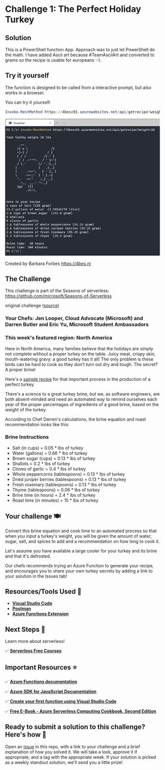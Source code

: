 # Challenge 1: The Perfect Holiday Turkey

## Solution

This is a PowerShell function App. 
Approach was to just let PowerShell do the math. I have added Ascii art because #TeamAsciiArt and converted to grams so the recipe is usable for europeans :-).

## Try it yourself

The function is designed to be called from a interactive prompt, but also works in a browser.

You can try it yourself:

```PowerShell
Invoke-RestMethod https://4besc01.azurewebsites.net/api/getrecipe?weight=20
```

![screenshot](screenshot.png)

Created by Barbara Forbes
<https://4bes.nl>

## The Challenge

This challenge is part of the Seasons of serverless: <https://github.com/microsoft/Seasons-of-Serverless>

original challenge ([source](https://github.com/microsoft/Seasons-of-Serverless/blob/main/Nov-23-2020.md))

### Your Chefs: Jen Looper, Cloud Advocate (Microsoft) and Darren Butler and Eric Yu, Microsoft Student Ambassadors

### This week's featured region: North America

Here in North America, many families believe that the holidays are simply not complete without a proper turkey on the table. Juicy meat, crispy skin, mouth-watering gravy: a good turkey has it all! The only problem is these birds can be hard to cook so they don't turn out dry and tough. The secret? A proper brine! 

Here's a [sample recipe](https://www.aspicyperspective.com/best-turkey-brine-recipe/) for that important process in the production of a perfect turkey.

There's a science to a great turkey brine, but we, as software engineers, are both absent-minded and need an automated way to remind ourselves each year of the proper percentages of ingredients of a good brine, based on the weight of the turkey.

According to Chef Darren's calculations, the brine equation and roast recommendation looks like this:

### Brine Instructions

- Salt (in cups) = 0.05 * lbs of turkey
- Water (gallons) = 0.66 *  lbs of turkey
- Brown sugar (cups)  = 0.13 * lbs of turkey
- Shallots = 0.2 * lbs of turkey
- Cloves of garlic = 0.4 * lbs of turkey
- Whole peppercorns (tablespoons) = 0.13 * lbs of turkey
- Dried juniper berries (tablespoons) = 0.13 * lbs of turkey
- Fresh rosemary (tablespoons) = 0.13 * lbs of turkey
- Thyme (tablespoons) = 0.06 * lbs of turkey
- Brine time (in hours) = 2.4 * lbs of turkey
- Roast time (in minutes) = 15 * lbs of turkey

## Your challenge 🍽 

Convert this brine equation and cook time to an automated process so that when you input a turkey's weight, you will be given the amount of water, sugar, salt, and spices to add and a recommendation on how long to cook it.

Let's assume you have available a large cooler for your turkey and its brine and that it's defrosted.

Our chefs recommends trying an Azure Function to generate your recipe, and encourages you to share your own turkey secrets by adding a link to your solution in the Issues tab!

## Resources/Tools Used 🚀

-   **[Visual Studio Code](https://code.visualstudio.com/?WT.mc_id=academic-10922-cxa)**
-   **[Postman](https://www.getpostman.com/downloads/)**
-   **[Azure Functions Extension](https://marketplace.visualstudio.com/items?itemName=ms-azuretools.vscode-azurefunctions&WT.mc_id=academic-10922-cxa)**

## Next Steps 🏃

Learn more about serverless!

  ✅ **[Serverless Free Courses](https://docs.microsoft.com/learn/browse/?term=azure%20functions&WT.mc_id=academic-10922-cxa)**

## Important Resources ⭐️

  ✅ **[Azure Functions documentation](https://docs.microsoft.com/azure/azure-functions/?WT.mc_id=academic-10922-cxa)**
  
  ✅ **[Azure SDK for JavaScript Documentation](https://docs.microsoft.com/azure/javascript/?WT.mc_id=academic-10922-cxa)**
  
  ✅ **[Create your first function using Visual Studio Code](https://docs.microsoft.com/azure/azure-functions/functions-create-first-function-vs-code?WT.mc_id=academic-10922-cxa)**
  
  ✅ **[Free E-Book - Azure Serverless Computing Cookbook, Second Edition](https://azure.microsoft.com/resources/azure-serverless-computing-cookbook/?WT.mc_id=academic-10922-cxa)**

## Ready to submit a solution to this challenge? Here's how 🚀 

Open an [issue](https://github.com/microsoft/Seasons-of-Serverless/issues/new?assignees=&labels=&template=seasons-of-serverless-solution.md&title=Solution) in this repo, with a link to your challenge and a brief explanation of how you solved it. We will take a look, approve it if appropriate, and a tag with the appropriate week. If your solution is picked as a weekly standout solution, we'll send you a little prize!
